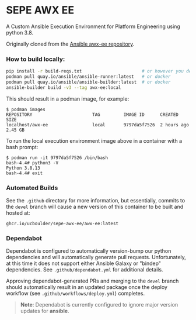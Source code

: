 # SEPE AWX EE

A Custom Ansible Execution Environment for Platform Engineering using
python 3.8.

Originally cloned from the [Ansible awx-ee repository](https://github.com/ansible/awx-ee).

### How to build locally:

```bash
pip install -r build-reqs.txt                       # or however you deal with python
podman pull quay.io/ansible/ansible-runner:latest   # or docker
podman pull quay.io/ansible/ansible-builder:latest  # or docker
ansible-builder build -v3 --tag awx-ee:local
```

This should result in a podman image, for example:

```
$ podman images
REPOSITORY                       TAG         IMAGE ID      CREATED       SIZE
localhost/awx-ee                 local       9797da5f7526  2 hours ago   2.45 GB
```

To run the local execution environment image above in a container with a
bash prompt:

```
$ podman run -it 9797da5f7526 /bin/bash
bash-4.4# python3 -V
Python 3.8.13
bash-4.4# exit
```

### Automated Builds

See the `.github` directory for more information, but essentially, commits to the `devel` branch will cause a new version of this container to be built and hosted at:

```
ghcr.io/ucboulder/sepe-awx-ee/awx-ee:latest
```

### Dependabot

Dependabot is configured to automatically version-bump our python
dependencies and will automatically generate pull requests.
Unfortunately, at this time it does not support either Ansible Galaxy or
"bindep" dependencies. See `.github/dependabot.yml` for additional
details.

Approving dependabot-generated PRs and merging to the `devel` branch
should automatically result in an updated package once the deploy
workflow (see `.github/workflows/deploy.yml`) completes.

> **Note**: Dependabot is currently configured to ignore major version
> updates for **ansible**.

